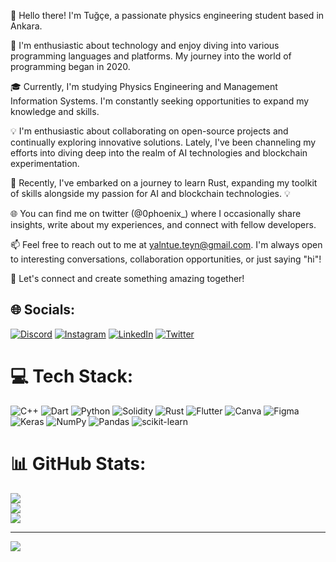 👋 Hello there! I'm Tuğçe, a passionate physics engineering student based in Ankara.

🚀 I'm enthusiastic about technology and enjoy diving into various programming languages and platforms. My journey into the world of programming began in 2020.

🎓 Currently, I'm studying Physics Engineering and Management Information Systems. I'm constantly seeking opportunities to expand my knowledge and skills.

💡 I'm enthusiastic about collaborating on open-source projects and continually exploring innovative solutions. Lately, I've been channeling my efforts into diving deep into the realm of AI technologies and blockchain experimentation.

🦾 Recently, I've embarked on a journey to learn Rust, expanding my toolkit of skills alongside my passion for AI and blockchain technologies. 💡

🌐 You can find me on twitter (@0phoenix_) where I occasionally share insights, write about my experiences, and connect with fellow developers.

📫 Feel free to reach out to me at yalntue.teyn@gmail.com. I'm always open to interesting conversations, collaboration opportunities, or just saying "hi"!

🌟 Let's connect and create something amazing together!


## 🌐 Socials:
[![Discord](https://img.shields.io/badge/Discord-%237289DA.svg?logo=discord&logoColor=white)](https://discord.gg/tugce.yalcin) [![Instagram](https://img.shields.io/badge/Instagram-%23E4405F.svg?logo=Instagram&logoColor=white)](https://instagram.com/tugce.yalc) [![LinkedIn](https://img.shields.io/badge/LinkedIn-%230077B5.svg?logo=linkedin&logoColor=white)](https://linkedin.com/in/https://www.linkedin.com/in/tugce-yalcin-51b807230/) [![Twitter](https://img.shields.io/badge/Twitter-%231DA1F2.svg?logo=Twitter&logoColor=white)](https://twitter.com/https://twitter.com/0phoenix_) 

# 💻 Tech Stack:
![C++](https://img.shields.io/badge/c++-%2300599C.svg?style=for-the-badge&logo=c%2B%2B&logoColor=white) ![Dart](https://img.shields.io/badge/dart-%230175C2.svg?style=for-the-badge&logo=dart&logoColor=white) ![Python](https://img.shields.io/badge/python-3670A0?style=for-the-badge&logo=python&logoColor=ffdd54) ![Solidity](https://img.shields.io/badge/Solidity-%23363636.svg?style=for-the-badge&logo=solidity&logoColor=white) ![Rust](https://img.shields.io/badge/rust-%23000000.svg?style=for-the-badge&logo=rust&logoColor=white) ![Flutter](https://img.shields.io/badge/Flutter-%2302569B.svg?style=for-the-badge&logo=Flutter&logoColor=white) ![Canva](https://img.shields.io/badge/Canva-%2300C4CC.svg?style=for-the-badge&logo=Canva&logoColor=white) 	![Figma](https://img.shields.io/badge/figma-%23F24E1E.svg?style=for-the-badge&logo=figma&logoColor=white) ![Keras](https://img.shields.io/badge/Keras-%23D00000.svg?style=for-the-badge&logo=Keras&logoColor=white) ![NumPy](https://img.shields.io/badge/numpy-%23013243.svg?style=for-the-badge&logo=numpy&logoColor=white) ![Pandas](https://img.shields.io/badge/pandas-%23150458.svg?style=for-the-badge&logo=pandas&logoColor=white) ![scikit-learn](https://img.shields.io/badge/scikit--learn-%23F7931E.svg?style=for-the-badge&logo=scikit-learn&logoColor=white)
# 📊 GitHub Stats:
![](https://github-readme-stats.vercel.app/api?username=yalntue&theme=dark&hide_border=false&include_all_commits=false&count_private=false)<br/>
![](https://github-readme-streak-stats.herokuapp.com/?user=yalntue&theme=dark&hide_border=false)<br/>
![](https://github-readme-stats.vercel.app/api/top-langs/?username=yalntue&theme=dark&hide_border=false&include_all_commits=false&count_private=false&layout=compact)

---
[![](https://visitcount.itsvg.in/api?id=yalntue&icon=0&color=0)](https://visitcount.itsvg.in)

<!-- Proudly created with GPRM ( https://gprm.itsvg.in ) -->
